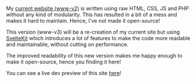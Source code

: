 My [current website (www-v2)](https://www.hopperelec.co.uk/) is written using raw HTML, CSS, JS and PHP without any kind of modularity.
This has resulted in a bit of a mess and makes it hard to maintain. Hence, I've not made it open-source!

This version (www-v3) will be a re-creation of my current site but using [SvelteKit](https://kit.svelte.dev/)
which introduces a lot of features to make the code more readable and maintainable, without cutting on performance.

The improved readability of this new version makes me happy enough to make it open-source, hence you finding it here!

You can see a live dev preview of this site [here](https://hopperelec.vercel.app)!
